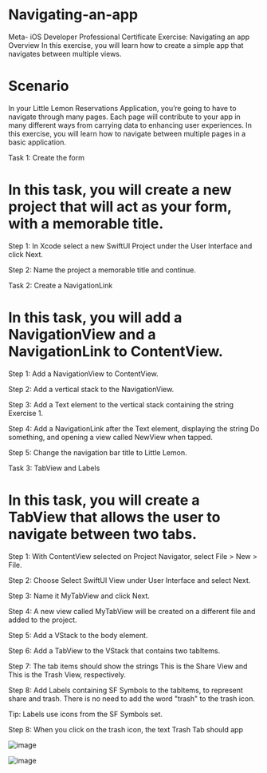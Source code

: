 # Navigating-an-app
Meta- iOS Developer Professional Certificate
Exercise: Navigating an app
Overview 
In this exercise, you will learn how to create a simple app that navigates between multiple views. 

# Scenario 
In your Little Lemon Reservations Application, you’re going to have to navigate through many pages. Each page will contribute to your app in many different ways from carrying data to enhancing user experiences. In this exercise, you will learn how to navigate between multiple pages in a basic application. 

Task 1: Create the form
# In this task, you will create a new project that will act as your form, with a memorable title.

Step 1: In Xcode select a new SwiftUI Project under the User Interface and click Next.

Step 2: Name the project a memorable title and continue. 

Task 2: Create a NavigationLink
# In this task, you will add a NavigationView and a NavigationLink to ContentView.

Step 1: Add a NavigationView to ContentView. 

Step 2: Add a vertical stack to the NavigationView.

Step 3: Add a Text element to the vertical stack containing the string Exercise 1.

Step 4: Add a  NavigationLink after the Text element, displaying the string Do something, and opening a view called NewView when tapped.

Step 5: Change the navigation bar title to Little Lemon.


Task 3: TabView and Labels
# In this task, you will create a TabView that allows the user to navigate between two tabs.

Step 1: With ContentView selected on Project Navigator, select File > New > File.

Step 2: Choose Select SwiftUI View under User Interface and select Next.

Step 3: Name it MyTabView and click Next. 

Step 4: A new view called MyTabView will be created on a different file and added to the project.

Step 5: Add a VStack to the body element.

Step 6: Add a TabView to the VStack that contains two tabItems.

Step 7: The tab items should show the strings This is the Share View and This is the Trash View, respectively.

Step 8: Add Labels containing SF Symbols to the tabItems, to represent share and trash. There is no need to add the word "trash" to the trash icon.

Tip: Labels use icons from the SF Symbols set.


Step 8: When you click on the trash icon, the text Trash Tab should app


![image](https://github.com/hebaomar94/Navigating-an-app/assets/97067717/ec54b3e3-5bcd-46fc-85ad-6e586683dd9b)


![image](https://github.com/hebaomar94/Navigating-an-app/assets/97067717/b3fe6ba6-87bc-4433-8e0a-0952bcab1f88)





